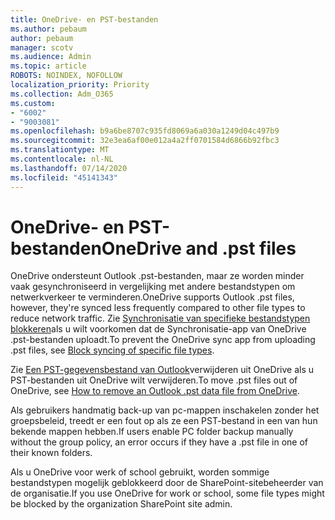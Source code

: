 ```yaml
---
title: OneDrive- en PST-bestanden
ms.author: pebaum
author: pebaum
manager: scotv
ms.audience: Admin
ms.topic: article
ROBOTS: NOINDEX, NOFOLLOW
localization_priority: Priority
ms.collection: Adm_O365
ms.custom:
- "6002"
- "9003081"
ms.openlocfilehash: b9a6be8707c935fd8069a6a030a1249d04c497b9
ms.sourcegitcommit: 32e3ea6af00e012a4a2ff0701584d6866b92fbc3
ms.translationtype: MT
ms.contentlocale: nl-NL
ms.lasthandoff: 07/14/2020
ms.locfileid: "45141343"
---
```

# <a name="onedrive-and-pst-files"></a><span data-ttu-id="811fe-102">OneDrive- en PST-bestanden</span><span class="sxs-lookup"><span data-stu-id="811fe-102">OneDrive and .pst files</span></span> 

<span data-ttu-id="811fe-103">OneDrive ondersteunt Outlook .pst-bestanden, maar ze worden minder vaak gesynchroniseerd in vergelijking met andere bestandstypen om netwerkverkeer te verminderen.</span><span class="sxs-lookup"><span data-stu-id="811fe-103">OneDrive supports Outlook .pst files, however, they're synced less frequently compared to other file types to reduce network traffic.</span></span> <span data-ttu-id="811fe-104">Zie [Synchronisatie van specifieke bestandstypen blokkeren](https://docs.microsoft.com/onedrive/block-file-types)als u wilt voorkomen dat de Synchronisatie-app van OneDrive .pst-bestanden uploadt.</span><span class="sxs-lookup"><span data-stu-id="811fe-104">To prevent the OneDrive sync app from uploading .pst files, see [Block syncing of specific file types](https://docs.microsoft.com/onedrive/block-file-types).</span></span> 

<span data-ttu-id="811fe-105">Zie [Een PST-gegevensbestand van Outlook](https://support.microsoft.com/office/how-to-remove-an-outlook-pst-data-file-from-onedrive-b6b9e522-59bd-40f7-949f-168d0aa9b38e)verwijderen uit OneDrive als u PST-bestanden uit OneDrive wilt verwijderen.</span><span class="sxs-lookup"><span data-stu-id="811fe-105">To move .pst files out of OneDrive, see [How to remove an Outlook .pst data file from OneDrive](https://support.microsoft.com/office/how-to-remove-an-outlook-pst-data-file-from-onedrive-b6b9e522-59bd-40f7-949f-168d0aa9b38e).</span></span> 

<span data-ttu-id="811fe-106">Als gebruikers handmatig back-up van pc-mappen inschakelen zonder het groepsbeleid, treedt er een fout op als ze een PST-bestand in een van hun bekende mappen hebben.</span><span class="sxs-lookup"><span data-stu-id="811fe-106">If users enable PC folder backup manually without the group policy, an error occurs if they have a .pst file in one of their known folders.</span></span>

<span data-ttu-id="811fe-107">Als u OneDrive voor werk of school gebruikt, worden sommige bestandstypen mogelijk geblokkeerd door de SharePoint-sitebeheerder van de organisatie.</span><span class="sxs-lookup"><span data-stu-id="811fe-107">If you use OneDrive for work or school, some file types might be blocked by the organization SharePoint site admin.</span></span>